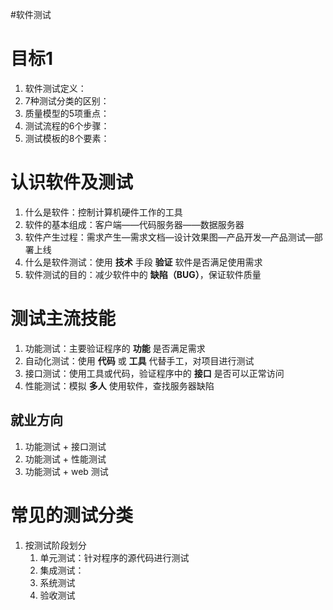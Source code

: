 #软件测试

# 目标1

1. 软件测试定义：
2. 7种测试分类的区别：
3. 质量模型的5项重点：
4. 测试流程的6个步骤：
5. 测试模板的8个要素：

# 认识软件及测试

1. 什么是软件：控制计算机硬件工作的工具
2. 软件的基本组成：客户端——代码服务器——数据服务器
3. 软件产生过程：需求产生—需求文档—设计效果图—产品开发—产品测试—部署上线
4. 什么是软件测试：使用 **技术** 手段 **验证** 软件是否满足使用需求
5. 软件测试的目的：减少软件中的 **缺陷（BUG）**，保证软件质量

# 测试主流技能

1. 功能测试：主要验证程序的 **功能** 是否满足需求
2. 自动化测试：使用 **代码** 或 **工具** 代替手工，对项目进行测试
3. 接口测试：使用工具或代码，验证程序中的 **接口** 是否可以正常访问
4. 性能测试：模拟 **多人** 使用软件，查找服务器缺陷

## 就业方向

1. 功能测试 + 接口测试
2. 功能测试 + 性能测试
3. 功能测试 + web 测试

# 常见的测试分类

1. 按测试阶段划分
	1. 单元测试：针对程序的源代码进行测试
	2. 集成测试：
	3. 系统测试
	4. 验收测试

